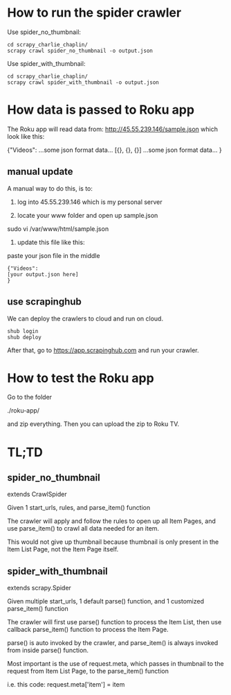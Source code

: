 # How to run the spider crawler

Use spider_no_thumbnail:

    cd scrapy_charlie_chaplin/
    scrapy crawl spider_no_thumbnail -o output.json

Use spider_with_thumbnail: 

    cd scrapy_charlie_chaplin/
    scrapy crawl spider_with_thumbnail -o output.json

# How data is passed to Roku app

The Roku app will read data from: http://45.55.239.146/sample.json which look like this:

  {"Videos":
    ...some json format data...
    [{}, {}, {}]
    ...some json format data...
  }

## manual update

A manual way to do this, is to:

1. log into 45.55.239.146 which is my personal server

1. locate your www folder and open up sample.json

  sudo vi /var/www/html/sample.json
  
1. update this file like this:

paste your json file in the middle

    {"Videos":
    [your output.json here]
    }

## use scrapinghub

We can deploy the crawlers to cloud and run on cloud. 

    shub login
    shub deploy

After that, go to https://app.scrapinghub.com and run your crawler.

# How to test the Roku app

Go to the folder

  ./roku-app/

and zip everything. Then you can upload the zip to Roku TV.

# TL;TD

## spider_no_thumbnail

extends CrawlSpider

Given 1 start_urls, rules, and parse_item() function

The crawler will apply and follow the rules to open up all Item Pages, and use parse_item() to crawl all data needed for an item. 

This would not give up thumbnail because thumbnail is only present in the Item List Page, not the Item Page itself. 

## spider_with_thumbnail

extends scrapy.Spider

Given multiple start_urls, 1 default parse() function, and 1 customized parse_item() function

The crawler will first use parse() function to process the Item List, then use callback parse_item() function to process the Item Page. 

parse() is auto invoked by the crawler, and parse_item() is always invoked from inside parse() function. 

Most important is the use of request.meta, which passes in thumbnail to the request from Item List Page, to the parse_item() function

i.e. this code: request.meta['item'] = item
